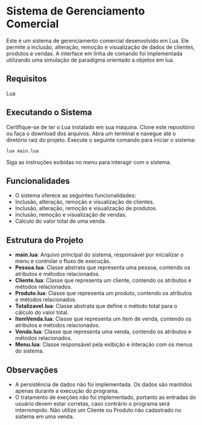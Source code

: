 # Sistema de Gerenciamento Comercial
Este é um sistema de gerenciamento comercial desenvolvido em Lua. Ele permite a inclusão, alteração, remoção e visualização de dados de clientes, produtos e vendas. A interface em linha de comando foi implementada utilizando uma simulação de paradigma orientado a objetos em lua.

## Requisitos
Lua

## Executando o Sistema
Certifique-se de ter o Lua instalado em sua máquina.
Clone este repositório ou faça o download dos arquivos.
Abra um terminal e navegue até o diretório raiz do projeto.
Execute o seguinte comando para iniciar o sistema:
```
lua main.lua
```
Siga as instruções exibidas no menu para interagir com o sistema.

## Funcionalidades
- O sistema oferece as seguintes funcionalidades:
- Inclusão, alteração, remoção e visualização de clientes.
- Inclusão, alteração, remoção e visualização de produtos.
- Inclusão, remoção e visualização de vendas.
- Cálculo do valor total de uma venda.

## Estrutura do Projeto
- **main.lua**: Arquivo principal do sistema, responsável por inicializar o menu e controlar o fluxo de execução.
- **Pessoa.lua**: Classe abstrata que representa uma pessoa, contendo os atributos e métodos relacionados.
- **Cliente.lua**: Classe que representa um cliente, contendo os atributos e métodos relacionados.
- **Produto.lua**: Classe que representa um produto, contendo os atributos e métodos relacionados.
- **Totalizavel.lua**: Classe abstrata que define o método total para o cálculo do valor total.
- **ItemVenda.lua**: Classe que representa um item de venda, contendo os atributos e métodos relacionados.
- **Venda.lua**: Classe que representa uma venda, contendo os atributos e métodos relacionados.
- **Menu.lua**: Classe responsável pela exibição e interação com os menus do sistema.

## Observações
- A persistência de dados não foi implementada. Os dados são mantidos apenas durante a execução do programa.
- O tratamento de exeções não foi implementado, portanto as entradas do usuário devem estar corretas, caso contrário o programa será interrompido. Não utilize um Cliente ou Produto não cadastrado no sistema em uma venda.
